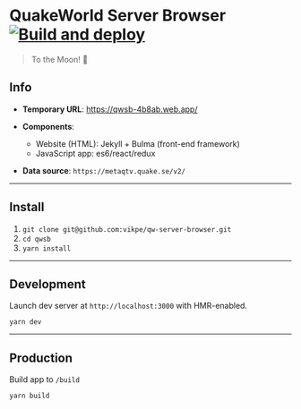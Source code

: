 # QuakeWorld Server Browser [![Build and deploy](https://github.com/vikpe/qw-server-browser/actions/workflows/deploy.yml/badge.svg)](https://github.com/vikpe/qw-server-browser/actions/workflows/deploy.yml)
> To the Moon! 🚀

## Info
* **Temporary URL**: https://qwsb-4b8ab.web.app/
* **Components**: 
  * Website (HTML): Jekyll + Bulma (front-end framework)
  * JavaScript app: es6/react/redux
    
* **Data source**: `https://metaqtv.quake.se/v2/`

---

## Install
1. `git clone git@github.com:vikpe/qw-server-browser.git`
1. `cd qwsb`   
1. `yarn install`

---

## Development
Launch dev server at `http://localhost:3000` with HMR-enabled.
```
yarn dev
```

---

## Production
Build app to `/build`
```
yarn build
```
